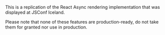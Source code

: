 This is a replication of the React Async rendering implementation that was displayed at JSConf Iceland.

Please note that none of these features are production-ready, do not take them for granted nor use in production.
